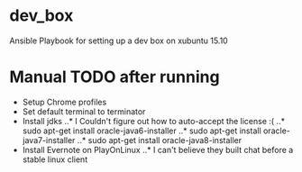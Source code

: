# dev_box
Ansible Playbook for setting up a dev box on xubuntu 15.10

# Manual TODO after running

* Setup Chrome profiles
* Set default terminal to terminator
* Install jdks
..* I Couldn't figure out how to auto-accept the license :(
..* sudo apt-get install oracle-java6-installer
..* sudo apt-get install oracle-java7-installer
..* sudo apt-get install oracle-java8-installer
* Install Evernote on PlayOnLinux
..* I can't believe they built chat before a stable linux client
